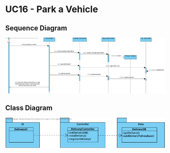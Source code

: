 # UC16 - Park a Vehicle

## Sequence Diagram
![SD_UC16.png](SD_UC16.png)

## Class Diagram
![CD_UC16.png](CD_UC16.png)